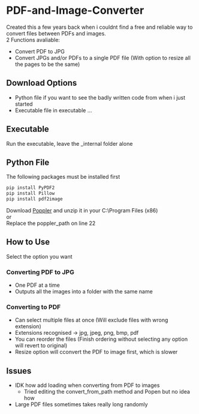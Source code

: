 # PDF-and-Image-Converter

Created this a few years back when i couldnt find a free and reliable way to convert files between PDFs and images.\
2 Functions avaliable:
-  Convert PDF to JPG
-  Convert JPGs and/or PDFs to a single PDF file (With option to resize all the pages to be the same)


## Download Options
-  Python file if you want to see the badly written code from when i just started
-  Executable file in executable …

## Executable
Run the executable, leave the _internal folder alone
## Python File
The following packages must be installed first

```bash
pip install PyPDF2
pip install Pillow
pip install pdf2image
```
Download [Poppler](https://poppler.freedesktop.org/) and unzip it in your C:\Program Files (x86)\
or\
Replace the poppler_path on line 22


## How to Use
Select the option you want
### Converting PDF to JPG
-  One PDF at a time
-  Outputs all the images into a folder with the same name

### Converting to PDF
-  Can select multiple files at once (Will exclude files with wrong extension)
-  Extensions recognised -> jpg, jpeg, png, bmp, pdf
-  You can reorder the files (Finish ordering without selecting any option will revert to original)
-  Resize option will cconvert the PDF to image first, which is slower

## Issues
- IDK how add loading when converting from PDF to images
  - Tried editing the convert_from_path method and Popen but no idea how
-  Large PDF files sometimes takes really long randomly



